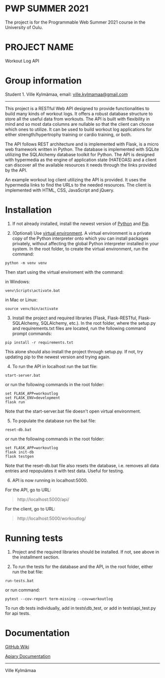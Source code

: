 # PWP SUMMER 2021

The project is for the Programmable Web Summer 2021 course in the University of Oulu.



# PROJECT NAME

Workout Log API



# Group information
Student 1. Ville Kylmämaa, email: ville.kylmamaa@gmail.com

---

This project is a RESTful Web API designed to provide functionalities to build many kinds of workout logs. It offers a robust database structure to store all the useful data from workouts. The API is built with flexibility in mind and so most data columns are nullable so that the client can choose which ones to utilize. It can be used to build workout log applications for either strength/hypertrophy training or cardio training, or both.

The API follows REST architecture and is implemented with Flask, is a micro web framework written in Python. The database is implemented with SQLite utilizing the SQLAlchemy database toolkit for Python. The API is designed with hypermedia as the engine of application state (HATEOAS) and a client can discover all the available resources it needs through the links provided by the API.

An example workout log client utilizing the API is provided. It uses the hypermedia links to find the URLs to the needed resources. The client is implemented with HTML, CSS, JavaScript and jQuery.



# Installation

1. If not already installed, install the newest version of [Python](https://www.python.org/downloads/) and [Pip](https://pypi.org/project/pip/).

2. (Optional) Use [virtual environment](https://docs.python.org/3/tutorial/venv.html). A virtual environment is a private copy of the Python interpreter onto which you can install packages privately, without affecting the global Python interpreter installed in your system. In the root folder, to create the virtual environment, run the command:

```
python -m venv venv
```

Then start using the virtual enviroment with the command:

in Windows:

```
venv\Scripts\activate.bat
```

in Mac or Linux:

```
source venv/bin/activate
```


3. Install the project and required libraries (Flask, Flask-RESTful, Flask-SQLAlchemy, SQLAlchemy, etc.). In the root folder, where the setup.py and requirements.txt files are located, run the following command prompt commands:
 
 ```
 pip install -r requirements.txt
 ```
 
 This alone should also install the project through setup.py. If not, try updating pip to the newest version and trying again.

4. To run the API in localhost run the bat file:

```
start-server.bat
```

or run the following commands in the root folder:

```
set FLASK_APP=workoutlog
set FLASK_ENV=development
flask run
```

Note that the start-server.bat file doesn't open virtual environment.

5. To populate the database run the bat file:

```
reset-db.bat
```

or run the following commands in the root folder:

```
set FLASK_APP=workoutlog
flask init-db
flask testgen
```

Note that the reset-db.bat file also resets the database, i.e. removes all data entries and repopulates it with test data. Useful for testing.


6. API is now running in localhost:5000.

For the API, go to URL: 

>http://localhost:5000/api/

For the client, go to URL:

>http://localhost:5000/workoutlog/



# Running tests

1. Project and the required libraries should be installed. If not, see above in the installment section.

2. To run the tests for the database and the API, in the root folder, either run the bat file:

```
run-tests.bat
```

or run command:

```
pytest --cov-report term-missing --cov=workoutlog
```

To run db tests individually, add in tests\db_test, or add in tests\api_test.py for api tests.


# Documentation

[GitHub Wiki](https://github.com/VilleKylmamaa/WorkoutLogAPI/wiki)

[Apiary Documentation](https://workoutlogapi.docs.apiary.io/#)



---

Ville Kylmämaa



